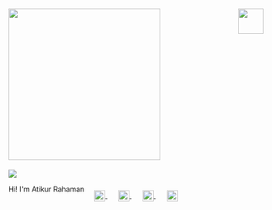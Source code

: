 <h1><i><img src="https://blogger.googleusercontent.com/img/a/AVvXsEjznplLBOyBLXj1lnFj-457JdSwJ7GkWPAqm_ulo2-9NsJdxELOYpEvixNisLxE-QMyFzYLA4-rB_YbgmLo7kPVSEKLM6aTq8By_YMJ_mkk8jU90T3K5vDr6giu3RMxzp4vm_TFDaD_h0KTz7qsb13tbE-ScFeXLyAt1vqdEx2rAsxLFfMnDR11qSnr=s16000" width="300px"></i><img align='right' src="https://media.giphy.com/media/mGcNjsfWAjY5AEZNw6/giphy.gif" width="50"></h1>


<img src="https://blogger.googleusercontent.com/img/a/AVvXsEg2LDfa56wU9Ix9TEXlVJWFLcbkXQetrKVljFlqqIFaqZxvexNNReZg2L3WDla18MWj_9zgmEEm9tPmxmdTnGxBR-lS0NXaOUsCvGRGfMyAjRAjCT7jq01B8aiOsjUWyzyhDlnATE3I2ORhR_GU_mI2wKrJR9OWfa_4jAeJT3lts7KNAZtIjRJeXPCv=s16000">


<p>Hi! I'm Atikur Rahaman</p>
 
  
<p align="center" style="margin: -20px 0 30px">
   <a href="https://www.nirjon.tk" target="_blank" style='margin-right:10px'>
    <img align="center" src="https://cdn3.iconfinder.com/data/icons/internet-23/64/ICFcomp1-512.png" height="22px" width="22px" />
  </a>
  &nbsp;&nbsp;
  <a href="#" target="_blank" style='margin-right:10px'>
    <img align="center" src="https://cdn2.iconfinder.com/data/icons/black-white-social-media/32/online_social_media_facebook-512.png" alt="stackoverflow" height="22px" width="22px" />
  </a>
  &nbsp;&nbsp;
  <a href="#" target="_blank" style='margin-right:10px'>
    <img align="center" src="https://cdn4.iconfinder.com/data/icons/social-media-free-13/32/Blogger_social_media_logo-512.png" alt="linkedin" height="22px" width="22px" />
  </a>
  &nbsp;&nbsp;
  <a href="#" target="_blank">
    <img align="center" src="https://cdn4.iconfinder.com/data/icons/black-white-social-media/32/mail_email_envelope_send_message-512.png" alt="email" height="22px" width="22px" />
  </a>
</p>
